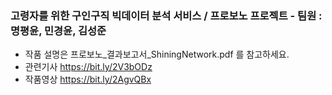 ### 고령자를 위한 구인구직 빅데이터 분석 서비스 / 프로보노 프로젝트 - 팀원 : 명평윤, 민경윤, 김성준                
* 작품 설명은 프로보노_결과보고서_ShiningNetwork.pdf 를 참고하세요.                         
* 관련기사 https://bit.ly/2V3bODz
* 작품영상 https://bit.ly/2AgvQBx
